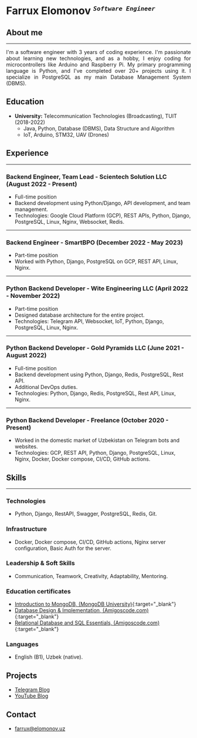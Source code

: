 # Farrux Elomonov <sup><small>*`Software Engineer`*</small></sup>

## **About me**

***

<p style="text-align: justify;">
I'm a software engineer with 3 years of coding experience. I'm passionate about learning new technologies, and as a hobby, I enjoy coding for microcontrollers like Arduino and Raspberry Pi. My primary programming language is Python, and I've completed over 20+ projects using it. I specialize in PostgreSQL as my main Database Management System (DBMS).</p>

## **Education**
- **University:** Telecommunication Technologies (Broadcasting), TUIT (2018-2022)
  - Java, Python, Database (DBMS), Data Structure and Algorithm
  - IoT, Arduino, STM32, UAV (Drones)

## **Experience**

***

### Backend Engineer, Team Lead - Scientech Solution LLC (August 2022 - Present)
- Full-time position
- Backend development using Python/Django, API development, and team management.
- Technologies: Google Cloud Platform (GCP), REST APIs, Python, Django, PostgreSQL, Linux, Nginx, Websocket, Redis.
***

### Backend Engineer - SmartBPO (December 2022 - May 2023)
- Part-time position
- Worked with Python, Django, PostgreSQL on GCP, REST API, Linux, Nginx.
***

### Python Backend Developer - Wite Engineering LLC (April 2022 - November 2022)
- Part-time position
- Designed database architecture for the entire project.
- Technologies: Telegram API, Websocket, IoT, Python, Django, PostgreSQL, Linux, Nginx.
***

### Python Backend Developer - Gold Pyramids LLC (June 2021 - August 2022)
- Full-time position
- Backend development using Python, Django, Redis, PostgreSQL, Rest API.
- Additional DevOps duties.
- Technologies: Python, Django, Redis, PostgreSQL, Rest API, Linux, Nginx.
***

### Python Backend Developer - Freelance (October 2020 - Present)
- Worked in the domestic market of Uzbekistan on Telegram bots and websites.
- Technologies: GCP, REST API, Python, Django, PostgreSQL, Linux, Nginx, Docker, Docker compose, CI/CD, GitHub actions.

## Skills

***

### Technologies
- Python, Django, RestAPI, Swagger, PostgreSQL, Redis, Git.
### Infrastructure
- Docker, Docker compose, CI/CD, GitHub actions, Nginx server configuration, Basic Auth for the server.
### Leadership & Soft Skills
- Communication, Teamwork, Creativity, Adaptability, Mentoring.
### Education certificates

- [Introduction to MongoDB, (MongoDB University)](certificates/mongodb_certificate.pdf){:target="_blank"}
- [Database Design & Implementation, (Amigoscode.com)](certificates/cert_db_design.pdf){:target="_blank"}
- [Relational Database and SQL Essentials, (Amigoscode.com)](certificates/psql_cert.pdf){:target="_blank"}

### Languages
- English (B1), Uzbek (native).

## Projects
- <a href="https://t.me/Py_uz" target="_blank">Telegram Blog</a>
- <a href="https://www.youtube.com/@farruxnet" target="_blank">YouTube Blog</a>

## Contact
- <a href="mailtro:farrux@elomonov.uz">farrux@elomonov.uz</a>
